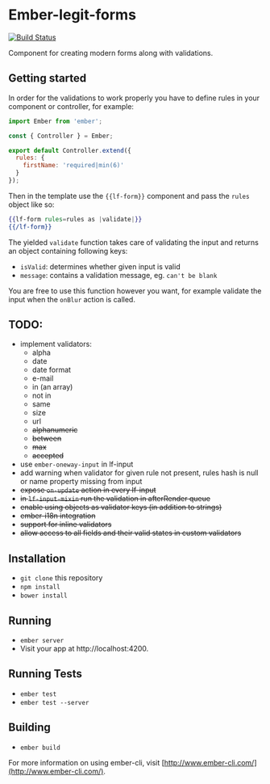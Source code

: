 # Ember-legit-forms

[![Build Status](https://travis-ci.org/jbandura/ember-legit-forms.svg?branch=master)](https://travis-ci.org/jbandura/ember-legit-forms)

Component for creating modern forms along with validations.

## Getting started

In order for the validations to work properly you have to define rules in your component or controller, for example:

```js
import Ember from 'ember';

const { Controller } = Ember;

export default Controller.extend({
  rules: {
    firstName: 'required|min(6)'
  }  
});
```

Then in the template use the `{{lf-form}}` component and pass the `rules` object like so:

```hbs
{{lf-form rules=rules as |validate|}}
{{/lf-form}}
```

The yielded `validate` function takes care of validating the input and returns an object containing following keys:

- `isValid`: determines whether given input is valid
- `message`: contains a validation message, eg. `can't be blank`

You are free to use this function however you want, for example validate the input when the `onBlur` action is called.

## TODO:

- implement validators:
  - alpha
  - date
  - date format
  - e-mail
  - in (an array)
  - not in
  - same
  - size
  - url
  - ~~alphanumeric~~
  - ~~between~~
  - ~~max~~
  - ~~accepted~~
- use `ember-oneway-input` in lf-input
- add warning when validator for given rule not present, rules hash is null or name property missing from input
- ~~expose `on-update` action in every lf-input~~
- ~~in `lf-input-mixin` run the validation in afterRender queue~~
- ~~enable using objects as validator keys (in addition to strings)~~
- ~~ember-i18n integration~~
- ~~support for inline validators~~
- ~~allow access to all fields and their valid states in custom validators~~

## Installation

* `git clone` this repository
* `npm install`
* `bower install`

## Running

* `ember server`
* Visit your app at http://localhost:4200.

## Running Tests

* `ember test`
* `ember test --server`

## Building

* `ember build`

For more information on using ember-cli, visit [http://www.ember-cli.com/](http://www.ember-cli.com/).
